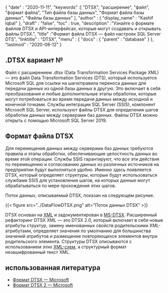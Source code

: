 {
  "date" : "2020-11-11",
  "keywords" :[ "DTSX", "расширение", "файл", "формат файла", "Тип файла базы данных", "Формат файла базы данных", "Файлы базы данных" ],
  "author" : {
    "display_name" : "Kashif Iqbal"
},
  "draft" : "false",
  "toc" : true,
  "description" :"Узнайте о формате файлов DTSX и API-интерфейсах, которые могут создавать и открывать файлы DTSX.",
  "title" :"Формат файла DTSX — файл настроек SQL Server DTS",
  "linktitle" : "DTSX",
  "menu" : {
    "docs" : {
      "parent" : "database"
}
},
  "lastmod" : "2020-08-12"
}

## .DTSX вариант №

Файл с расширением .dtsx (Data Transformation Services Package XML) — это файл Data Transformation Services (DTS), который используется Microsoft SQL для ссылки на шаги/правила переноса данных для передачи данных из одной базы данных в другую. Это включает в себя преобразования и любые дополнительные этапы обработки, которые могут потребоваться во время передачи данных между исходной и конечной точками. Службы интеграции SQL Server (SSIS), компонент Microsoft SQL Server, используют файлы DTSX для определения шагов обработки данных между серверами баз данных. Файлы DTSX можно открыть с помощью Microsoft SQL Server 2019.

## Формат файла DTSX

Для перемещения данных между серверами баз данных требуются правила и этапы обработки, обеспечивающие целостность данных во время этой операции. Службы SSIS гарантируют, что все эти действия по перемещению и согласованию данных из различных источников на предприятии будут выполняться удобно. Именно здесь появляется DTSX, который определяет структуры, которые будут использоваться службами SSIS для установления шагов, на которых данные могут обрабатываться по мере прохождения этих шагов.

Поток данных, описываемый DTSX, показан на следующем рисунке.

{{< figure src="../DataFlowDTSX.png" alt="Поток данных DTSX" >}}

DTSX основан на [XML](/ru/web/xml/) и задокументирован в [MS-DTSX](https://learn.microsoft.com/en-us/openspecs/sql_data_portability/ms-dtsx/235600e9-0c13-4b5b-a388-aa3c65aec1dd). Расширенный рефакторинг DTSX XML — это DTSX 2.0, который включает в себя новые атрибуты структур, замену именованных свойств родительскими XML-атрибутами, определяет значения по умолчанию для большинства значений атрибутов и размещение повторяющихся элементов внутри родительского элемента. Структуры DTSX описываются с использованием этих [XML-схем](https://learn.microsoft.com/en-us/openspecs/sql_data_portability/ms-dtsx/e5095968-26ea-4824-a717-153ccee642dc), а структурный формат незашифрованный текст XML.

## использованная литература

* [Формат DTSX — Microsoft](https://learn.microsoft.com/en-us/openspecs/sql_data_portability/ms-dtsx/235600e9-0c13-4b5b-a388-aa3c65aec1dd)
* [Формат DTSX 2 — Microsoft](https://learn.microsoft.com/en-us/openspecs/sql_data_portability/ms-dtsx2/fb216aa4-62ab-41c8-a6d5-5b1002739d21)

